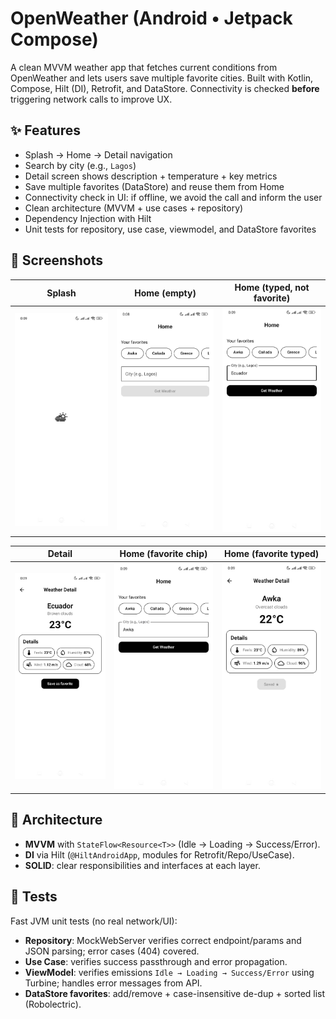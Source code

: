 # OpenWeather (Android • Jetpack Compose)

A clean MVVM weather app that fetches current conditions from OpenWeather and lets users save multiple favorite cities. Built with Kotlin, Compose, Hilt (DI), Retrofit, and DataStore. Connectivity is checked **before** triggering network calls to improve UX.

## ✨ Features
- Splash → Home → Detail navigation
- Search by city (e.g., `Lagos`)
- Detail screen shows description + temperature + key metrics
- Save multiple favorites (DataStore) and reuse them from Home
- Connectivity check in UI: if offline, we avoid the call and inform the user
- Clean architecture (MVVM + use cases + repository)
- Dependency Injection with Hilt
- Unit tests for repository, use case, viewmodel, and DataStore favorites

## 📸 Screenshots
| Splash                      | Home (empty) | Home (typed, not favorite) |
|-----------------------------|---|---|
| ![Splash](art/screenshots/app_splash_screen_ic.jpg) | ![Home Empty](art/screenshots/empty_city_input_ic.jpg) | ![Home Non-Favorite](art/screenshots/city_input_ic.jpg) |

| Detail | Home (favorite chip) | Home (favorite typed) |
|---|---|---|
| ![Detail](art/screenshots/weather_detail_ic.jpg) | ![Fav Chip](art/screenshots/saved_city_input_ic.jpg) | ![Detail (Favorite)](art/screenshots/saved_city_detail_ic.jpg) |

## 🧱 Architecture

- **MVVM** with `StateFlow<Resource<T>>` (Idle → Loading → Success/Error).
- **DI** via Hilt (`@HiltAndroidApp`, modules for Retrofit/Repo/UseCase).
- **SOLID**: clear responsibilities and interfaces at each layer.

## 🧪 Tests
Fast JVM unit tests (no real network/UI):
- **Repository**: MockWebServer verifies correct endpoint/params and JSON parsing; error cases (404) covered.
- **Use Case**: verifies success passthrough and error propagation.
- **ViewModel**: verifies emissions `Idle → Loading → Success/Error` using Turbine; handles error messages from API.
- **DataStore favorites**: add/remove + case-insensitive de-dup + sorted list (Robolectric).






